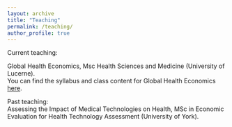 ```yaml
---
layout: archive
title: "Teaching"
permalink: /teaching/
author_profile: true
---
```


Current teaching:<br/>

Global Health Economics, Msc Health Sciences and Medicine (University of Lucerne).  <br/>
You can find the syllabus and class content for Global Health Economics [here](https://portal.unilu.ch/details?code=HS231630). <br/>

Past teaching:<br/>
Assessing the Impact of Medical Technologies on Health, MSc in Economic Evaluation for Health Technology Assessment (University of York). <br/>

